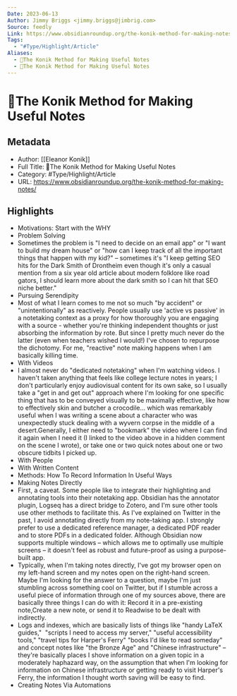 ```yaml
---
Date: 2023-06-13
Author: Jimmy Briggs <jimmy.briggs@jimbrig.com>
Source: feedly
Link: https://www.obsidianroundup.org/the-konik-method-for-making-notes/
Tags:
  - "#Type/Highlight/Article"
Aliases:
  - 🌲The Konik Method for Making Useful Notes
  - 🌲The Konik Method for Making Useful Notes
---
```

# 🌲The Konik Method for Making Useful Notes

## Metadata
- Author: [[Eleanor Konik]]
- Full Title: 🌲The Konik Method for Making Useful Notes
- Category: #Type/Highlight/Article
- URL: https://www.obsidianroundup.org/the-konik-method-for-making-notes/

## Highlights
- Motivations: Start with the WHY
- Problem Solving
- Sometimes the problem is "I need to decide on an email app" or "I want to build my dream house" or "how can I keep track of all the important things that happen with my kid?" – sometimes it's "I keep getting SEO hits for the Dark Smith of Drontheim even though it's only a casual mention from a six year old article about modern folklore like road gators, I should learn more about the dark smith so I can hit that SEO niche better."
- Pursuing Serendipity
- Most of what I learn comes to me not so much "by accident" or "unintentionally" as reactively. People usually use 'active vs passive' in a notetaking context as a proxy for how thoroughly you are engaging with a source - whether you're thinking independent thoughts or just absorbing the information by rote. But since I pretty much never do the latter (even when teachers wished I would!) I've chosen to repurpose the dichotomy. For me, "reactive" note making happens when I am basically killing time.
- With Videos
- I almost never do "dedicated notetaking" when I'm watching videos. I haven't taken anything that feels like college lecture notes in years; I don't particularly enjoy audiovisual content for its own sake, so I usually take a "get in and get out" approach where I'm looking for one specific thing that has to be conveyed visually to be maximally effective, like how to effectively skin and butcher a crocodile... which was remarkably useful when I was writing a scene about a character who was unexpectedly stuck dealing with a wyvern corpse in the middle of a desert.Generally, I either need to "bookmark" the video where I can find it again when I need it (I linked to the video above in a hidden comment on the scene I wrote), or take one or two quick notes about one or two obscure tidbits I picked up.
- With People
- With Written Content
- Methods: How To Record Information In Useful Ways
- Making Notes Directly
- First, a caveat. Some people like to integrate their highlighting and annotating tools into their notetaking app. Obsidian has the annotator plugin, Logseq has a direct bridge to Zotero, and I'm sure other tools use other methods to facilitate this. As I've explained on Twitter in the past, I avoid annotating directly from my note-taking app. I strongly prefer to use a dedicated reference manager, a dedicated PDF reader and to store PDFs in a dedicated folder. Although Obsidian now supports multiple windows – which allows me to optimally use multiple screens – it doesn't feel as robust and future-proof as using a purpose-built app.
- Typically, when I'm taking notes directly, I've got my browser open on my left-hand screen and my notes open on the right-hand screen. Maybe I'm looking for the answer to a question, maybe I'm just stumbling across something cool on Twitter, but if I stumble across a useful piece of information through one of my sources above, there are basically three things I can do with it: Record it in a pre-existing note,Create a new note, or send it to Readwise to be dealt with indirectly.
- Logs and indexes, which are basically lists of things like "handy LaTeX guides,"  "scripts I need to access my server," "useful accessibility tools," "travel tips for Harper's Ferry" "books I'd like to read someday" and concept notes like "the Bronze Age" and "Chinese infrastructure" – they're basically places I shove information on a given topic in a moderately haphazard way, on the assumption that when I'm looking for information on Chinese infrastructure or getting ready to visit Harper's Ferry, the information I thought worth saving will be easy to find.
- Creating Notes Via Automations
